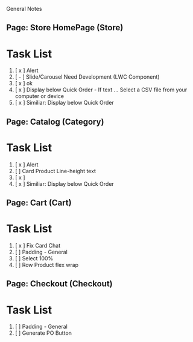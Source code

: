 General Notes 

## Page: Store HomePage (Store)

# Task List
1. [ x ] Alert 
2. [ - ] Slide/Carousel Need Development (LWC Component)
3. [ x ] ok 
4. [ x ] Display below Quick Order - If text ... Select a CSV file from your computer or device 
5. [ x ] Similiar: Display below Quick Order 



## Page: Catalog (Category)

# Task List
1. [ x ] Alert 
2. [   ] Card Product Line-height text
3. [ x ]
5. [ x ] Similiar: Display below Quick Order 


## Page: Cart (Cart)

# Task List
1. [ x ] Fix Card Chat 
2. [   ] Padding - General
3. [   ] Select 100%
4. [   ] Row Product flex wrap 


## Page: Checkout (Checkout)

# Task List
1. [   ] Padding - General
2. [   ] Generate PO Button

